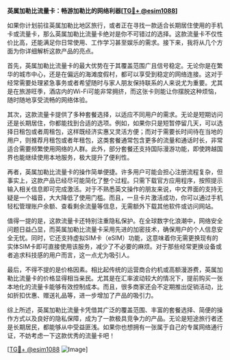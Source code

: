 **英属加勒比流量卡：畅游加勒比的网络利器[[TG💪+ @esim1088](https://t.me/s/esim1088)]**

如果你计划前往英属加勒比地区旅行，或者正在寻找一款适合长期居住使用的手机卡或流量卡，那么英属加勒比流量卡绝对是你不可错过的选择。这款流量卡不仅性价比高，还能满足你日常使用、工作学习甚至娱乐的需求。接下来，我将从几个方面为你详细解析这款产品的亮点。

首先，英属加勒比流量卡的最大优势在于其覆盖范围广且信号稳定。无论你是在繁华的城市中心，还是在偏远的海滩度假村，都可以享受到稳定的网络连接。这对于经常需要处理紧急事务或者希望随时与家人朋友保持联系的人来说尤为重要。尤其是在旅游旺季，酒店内的Wi-Fi可能非常拥挤，而这张卡则能让你摆脱这种烦恼，随时随地享受流畅的网络体验。

其次，这款流量卡提供了多种套餐选择，以适应不同用户的需求。无论是短期访问还是长期居住，你都能找到合适的选项。例如，如果你只是短暂停留几天，可以选择日租包或者周租包，这样既经济实惠又灵活方便；而对于需要长时间待在当地的用户，则推荐月租包或者年租包，这类套餐通常包含更多的流量和通话时长，非常适合需要频繁使用网络的人群。此外，部分套餐还支持国际漫游功能，即使跨越国界也能继续使用本地服务，极大提升了便利性。

再者，英属加勒比流量卡的操作简单便捷。许多用户可能会担心注册流程复杂，但事实上，这款产品已经尽可能简化了整个过程。只需下载官方应用程序，按照提示输入相关信息即可完成激活。对于不熟悉英文操作的朋友来说，中文界面的支持无疑是一个福音，大大降低了使用门槛。而且，一旦卡片激活成功，你可以通过手机轻松管理账户余额、查看剩余流量等信息，无需额外下载其他软件或访问网站。

值得一提的是，这款流量卡还特别注重隐私保护。在全球数字化浪潮中，网络安全问题日益凸显，而英属加勒比流量卡采用先进的加密技术，确保用户的个人信息安全无忧。同时，它还支持虚拟SIM卡（eSIM）功能，这意味着你无需更换现有的实体SIM卡即可直接使用该服务，减少了不必要的麻烦。对于那些经常更换设备或者追求科技感的用户而言，这一点尤为吸引人。

最后，不得不提的是价格因素。相比起传统的运营商合约机或高额漫游费，英属加勒比流量卡的价格显得相当亲民。尤其是在汇率波动较大的情况下，提前购买一张本地化的流量卡能够有效控制成本。而且，很多商家还会不定期推出促销活动，比如折扣优惠、赠送礼品等，进一步增加了产品的吸引力。

综上所述，英属加勒比流量卡凭借其广泛的覆盖范围、丰富的套餐选择、简便的操作方式以及良好的隐私保障，成为了一款极具竞争力的产品。无论是短途旅行者还是长期居民，都能够从中受益匪浅。如果你也想拥有一张属于自己的专属网络通行证，不妨考虑一下这款优秀的流量卡吧！

[[TG💪+ @esim1088](https://t.me/s/esim1088) ![Image](https://i.postimg.cc/4NQfJmqS/Snipaste-2025-05-13-00-14-12.png)]